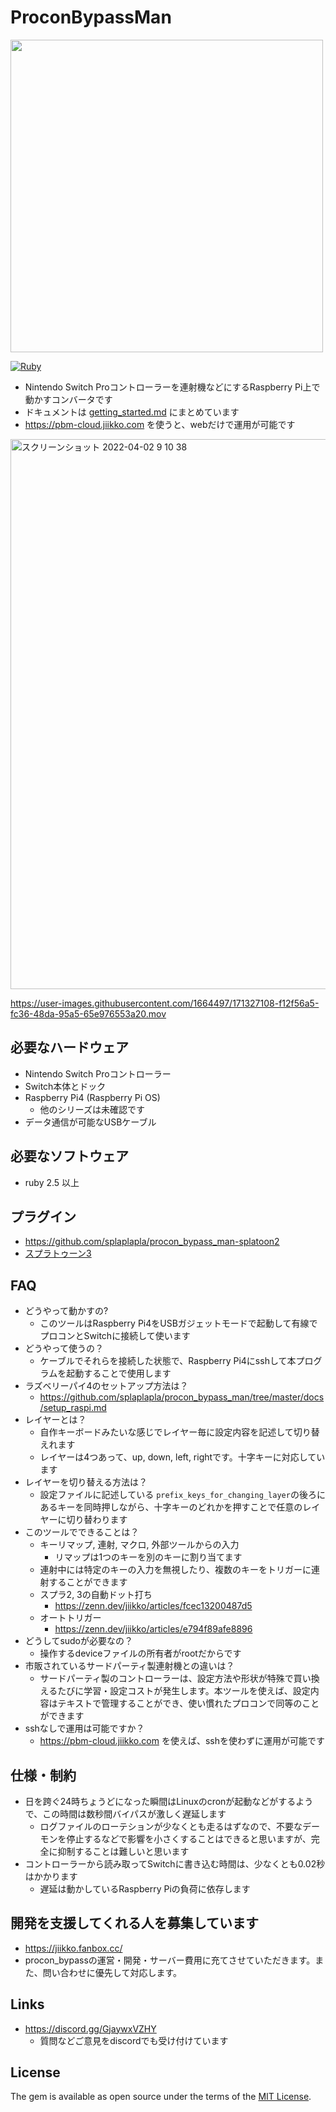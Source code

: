 # ProconBypassMan
<img src="https://user-images.githubusercontent.com/1664497/151661582-3a1e8ce9-6c38-4754-8075-7a4453b3109a.jpg" width="500px">

[![Ruby](https://github.com/splaplapla/procon_bypass_man/actions/workflows/ruby.yml/badge.svg?branch=master)](https://github.com/splaplapla/procon_bypass_man/actions/workflows/ruby.yml)

* Nintendo Switch Proコントローラーを連射機などにするRaspberry Pi上で動かすコンバータです
* ドキュメントは [getting_started.md](docs/getting_started.md) にまとめています
* https://pbm-cloud.jiikko.com を使うと、webだけで運用が可能です

<img width="880" alt="スクリーンショット 2022-04-02 9 10 38" src="https://user-images.githubusercontent.com/1664497/161356057-71e4bc2a-0217-4434-9bf1-0002b9fb261a.png">

https://user-images.githubusercontent.com/1664497/171327108-f12f56a5-fc36-48da-95a5-65e976553a20.mov

## 必要なハードウェア
* Nintendo Switch Proコントローラー
* Switch本体とドック
* Raspberry Pi4 (Raspberry Pi OS)
    * 他のシリーズは未確認です
* データ通信が可能なUSBケーブル

## 必要なソフトウェア
* ruby 2.5 以上

## プラグイン
* https://github.com/splaplapla/procon_bypass_man-splatoon2
* [スプラトゥーン3](docs/setting/splatoon3_recommended_setting.md)

## FAQ
* どうやって動かすの?
    * このツールはRaspberry Pi4をUSBガジェットモードで起動して有線でプロコンとSwitchに接続して使います
* どうやって使うの？
    * ケーブルでそれらを接続した状態で、Raspberry Pi4にsshして本プログラムを起動することで使用します
* ラズベリーパイ4のセットアップ方法は？
    * https://github.com/splaplapla/procon_bypass_man/tree/master/docs/setup_raspi.md
* レイヤーとは？
    * 自作キーボードみたいな感じでレイヤー毎に設定内容を記述して切り替えれます
    * レイヤーは4つあって、up, down, left, rightです。十字キーに対応しています
* レイヤーを切り替える方法は？
    * 設定ファイルに記述している `prefix_keys_for_changing_layer`の後ろにあるキーを同時押しながら、十字キーのどれかを押すことで任意のレイヤーに切り替わります
* このツールでできることは？
    * キーリマップ, 連射, マクロ, 外部ツールからの入力
        * リマップは1つのキーを別のキーに割り当てます
    * 連射中には特定のキーの入力を無視したり、複数のキーをトリガーに連射することができます
    * スプラ2, 3の自動ドット打ち
        * https://zenn.dev/jiikko/articles/fcec13200487d5
    * オートトリガー
        * https://zenn.dev/jiikko/articles/e794f89afe8896
* どうしてsudoが必要なの？
    * 操作するdeviceファイルの所有者がrootだからです
* 市販されているサードパーティ製連射機との違いは？
    * サードパーティ製のコントローラーは、設定方法や形状が特殊で買い換えるたびに学習・設定コストが発生します。本ツールを使えば、設定内容はテキストで管理することができ、使い慣れたプロコンで同等のことができます
* sshなしで運用は可能ですか？
    * https://pbm-cloud.jiikko.com を使えば、sshを使わずに運用が可能です

## 仕様・制約
* 日を跨ぐ24時ちょうどになった瞬間はLinuxのcronが起動などがするようで、この時間は数秒間バイパスが激しく遅延します
  * ログファイルのローテションが少なくとも走るはずなので、不要なデーモンを停止するなどで影響を小さくすることはできると思いますが、完全に抑制することは難しいと思います
* コントローラーから読み取ってSwitchに書き込む時間は、少なくとも0.02秒はかかります
  * 遅延は動かしているRaspberry Piの負荷に依存します

<!--
## TODO
* レコーディング機能(プロコンの入力をマクロとして登録ができる)
* ドキュメントを書く(doing)

## 開発系
### プロコンとの接続を維持したまま、現在の設定ファイルをPBMに反映する
```shell
sudo kill -USR2 `cat ./pbm_pid`
```

### 起動ログをサーバに送信する
* `ProconBypassMan.api_servers = "http://.."` を設定すると、 `POST /api/events` に対して起動ログなどを送信するようになります

### 開発環境でログの送信を確認する方法
* `bundle exec bin/dev_api_server.rb`
* `API_SERVER=http://localhost:4567 INTERNAL_API_SERVER=http://localhost:4567 bin/console`
  * `message = ProconBypassMan::BootMessage.new; ProconBypassMan::ReportBootJob.perform(body: message.to_hash)`

### リリース手順
* project_template/web.rb, project_template/app.rb, lib/procon_bypass_man/version.rb のバージョンをあげる
* CHANGELOG.md に日付を書く
* be rake release
* githubのreleaseを作成する
-->

## 開発を支援してくれる人を募集しています
* https://jiikko.fanbox.cc/
* procon_bypassの運営・開発・サーバー費用に充てさせていただきます。また、問い合わせに優先して対応します。

## Links
* https://discord.gg/GjaywxVZHY
  * 質問などご意見をdiscordでも受け付けています

## License

The gem is available as open source under the terms of the [MIT License](https://opensource.org/licenses/MIT).
